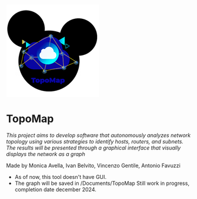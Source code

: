 ![topomap.png](img/topomap.png) 
# TopoMap

*This project aims to develop software that autonomously analyzes network topology using various strategies to identify hosts, routers, and subnets. The results will be presented through a graphical interface that visually displays the network as a graph*

Made by Monica Avella, Ivan Belvito, Vincenzo Gentile, Antonio Favuzzi

- As of now, this tool doesn't have GUI.
- The graph will be saved in /Documents/TopoMap
Still work in progress, completion date december 2024.